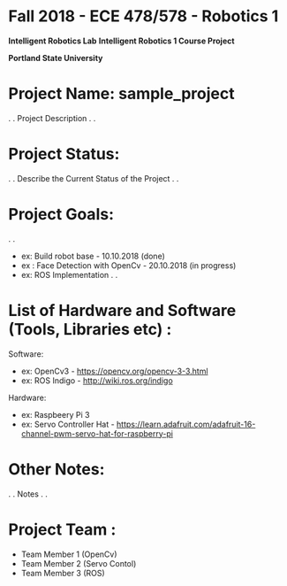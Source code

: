 # Fall 2018 - ECE 478/578 - Robotics 1
**Intelligent Robotics Lab**
**Intelligent Robotics 1 Course Project**

**Portland State University**

# Project Name: sample_project
.
.
Project Description
.
.

# Project Status:
.
.
Describe the Current Status of the Project
.
.

# Project Goals:
.
.
- ex: Build robot base - 10.10.2018 (done)
- ex : Face Detection with OpenCv - 20.10.2018 (in progress)
- ex: ROS Implementation
.
.

# List of Hardware and Software (Tools, Libraries etc) :

Software:

- ex: OpenCv3 - https://opencv.org/opencv-3-3.html
- ex: ROS Indigo - http://wiki.ros.org/indigo

Hardware:

- ex: Raspbeery Pi 3
- ex: Servo Controller Hat - https://learn.adafruit.com/adafruit-16-channel-pwm-servo-hat-for-raspberry-pi

# Other Notes:
.
.
Notes
.
.

# Project Team :
- Team Member 1 (OpenCv)
- Team Member 2 (Servo Contol)
- Team Member 3 (ROS)


